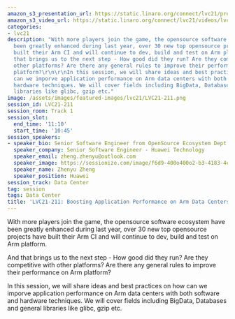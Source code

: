 ```yaml
---
amazon_s3_presentation_url: https://static.linaro.org/connect/lvc21/presentations/lvc21-211.pdf
amazon_s3_video_url: https://static.linaro.org/connect/lvc21/videos/lvc21-211.mp4
categories:
- lvc21
description: "With more players join the game, the opensource software ecosystem have
  been greatly enhanced during last year, over 30 new top opensource projects have
  built their Arm CI and will continue to dev, build and test on Arm platform. \r\n\r\nAnd
  that brings us to the next step - How good did they run? Are they competitive with
  other platforms? Are there any general rules to improve their performance on Arm
  platform?\r\n\r\nIn this session, we will share ideas and best practices on how
  can we imporve application performance on Arm data centers with both software and
  hardware techniques. We will cover fields including BigData, Databases and general
  libraries like glibc, gzip etc."
image: /assets/images/featured-images/lvc21/LVC21-211.png
session_id: LVC21-211
session_room: Track 1
session_slot:
  end_time: '11:10'
  start_time: '10:45'
session_speakers:
- speaker_bio: Senior Software Engineer from OpenSource Ecosystem Dept. Huawei Technology
  speaker_company: Senior Software Engineer - Huawei Technology
  speaker_email: zheng.zhenyu@outlook.com
  speaker_image: https://sessionize.com/image/f6d9-400o400o2-b3-4183-4c9f-a6a9-15872ab77f1d.c98e174b-486b-4d8e-91ea-b46c27a1d4ac.jpg
  speaker_name: Zhenyu Zheng
  speaker_position: Huawei
session_track: Data Center
tag: session
tags: Data Center
title: 'LVC21-211: Boosting Application Performance on Arm Data Centers'
---
```


With more players join the game, the opensource software ecosystem have been greatly enhanced during last year, over 30 new top opensource projects have built their Arm CI and will continue to dev, build and test on Arm platform. 

And that brings us to the next step - How good did they run? Are they competitive with other platforms? Are there any general rules to improve their performance on Arm platform?

In this session, we will share ideas and best practices on how can we imporve application performance on Arm data centers with both software and hardware techniques. We will cover fields including BigData, Databases and general libraries like glibc, gzip etc.